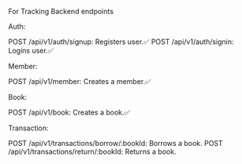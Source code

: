 For Tracking Backend endpoints

Auth:

POST /api/v1/auth/signup: Registers user.✅
POST /api/v1/auth/signin: Logins user.✅

Member:

POST /api/v1/member: Creates a member.✅

Book:

POST /api/v1/book: Creates a book.✅

Transaction:

POST /api/v1/transactions/borrow/:bookId: Borrows a book.
POST /api/v1/transactions/return/:bookId: Returns a book.
